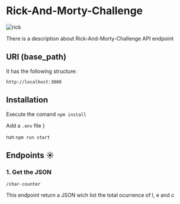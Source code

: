 # Rick-And-Morty-Challenge

![rick](https://user-images.githubusercontent.com/54187268/156480200-a480d896-d114-457f-95b4-6896764497ec.jpeg)

There is a description about Rick-And-Morty-Challenge API endpoint 

## URI (base_path)
It has the following structure:

`http://localhost:3000`

## Installation

Execute the comand `npm install`

Add a `.env` file 
}

run `npm run start`

## Endpoints ☀️

### 1. Get the JSON

`/char-counter`

This endpoint return a JSON wich list the total ocurrence of l, e and c 


